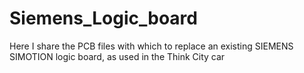# Siemens_Logic_board
Here I share the PCB files with which to replace an existing SIEMENS SIMOTION logic board, as used in the Think City car
